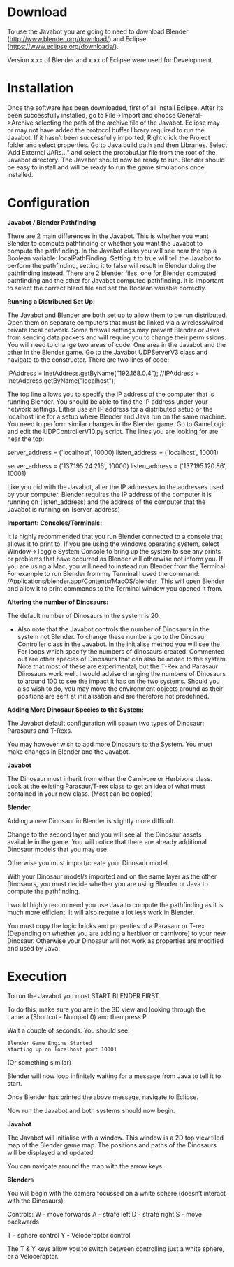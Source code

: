 # Download 

To use the Javabot you are going to need to download Blender (http://www.blender.org/download/) and Eclipse (https://www.eclipse.org/downloads/). 

Version x.xx of Blender and x.xx of Eclipse were used for Development.


# Installation 

Once the software has been downloaded, first of all install Eclipse. 
After its been successfully installed, go to File->Import and choose General->Archive selecting the path of the archive file of the Javabot. 
Eclipse may or may not have added the protocol buffer library required to run the Javabot. If it hasn’t been successfully imported, Right click the Project folder and select properties. Go to Java build path and then Libraries. Select ‘Add External JARs...” and select the protobuf.jar file from the root of the Javabot directory. 
The Javabot should now be ready to run. 
Blender should be easy to install and will be ready to run the game simulations once installed.


# Configuration 

**Javabot / Blender Pathfinding**

There are 2 main differences in the Javabot. This is whether you want Blender to compute pathfinding or whether you want the Javabot to compute the pathfinding. In the Javabot class you will see near the top a Boolean variable: localPathFinding. Setting it to true will tell the Javabot to perform the pathfinding, setting it to false will result in Blender doing the pathfinding instead. 
There are 2 blender files, one for Blender computed pathfinding and the other for Javabot computed pathfinding. It is important to select the correct blend file and set the Boolean variable correctly. 


**Running a Distributed Set Up:**
 
The Javabot and Blender are both set up to allow them to be run distributed. Open them on separate computers that must be linked via a wireless/wired private local network. Some firewall settings may prevent Blender or Java from sending data packets and will require you to change their permissions. 
You will need to change two areas of code. One area in the Javabot and the other in the Blender game. Go to the Javabot UDPServerV3 class and navigate to the constructor. 
There are two lines of code: 

IPAddress = InetAddress.getByName("192.168.0.4"); 
//IPAddress = InetAddress.getByName("localhost"); 

The top line allows you to specify the IP address of the computer that is running Blender. You should be able to find the IP address under your network settings. 
Either use an IP address for a distributed setup or the localhost line for a setup where Blender and Java run on the same machine. 
You need to perform similar changes in the Blender game. Go to GameLogic and edit the UDPControllerV10.py script. The lines you are looking for are near the top: 

server_address = ('localhost', 10000) 
listen_address = ('localhost', 10001) 

server_address = ('137.195.24.216', 10000) 
listen_address = ('137.195.120.86', 10001) 

Like you did with the Javabot, alter the IP addresses to the addresses used by your computer. Blender requires the IP address of the computer it is running on  (listen_address) and the address of the computer that the Javabot is running on (server_address) 


**Important: Consoles/Terminals:**

It is highly recommended that you run Blender connected to a console that allows it to print to.
If you are using the windows operating system, select Window->Toggle System Console to bring up the system to see any prints or problems that have occurred as Blender will otherwise not inform you. 
If you are using a Mac, you will need to instead run Blender from the Terminal. For example to run Blender from my Terminal I used the command: 
/Applications/blender.app/Contents/MacOS/blender
 This will open Blender and allow it to print commands to the Terminal window you opened it from. 

**Altering the number of Dinosaurs:**
 
The default number of Dinosaurs in the system is 20. 
 - Also note that the Javabot controls the number of Dinosaurs in the system not Blender. 
To change these numbers go to the Dinosaur Controller class in the Javabot. In the initialise method you will see the For loops which specify the numbers of dinosaurs created. Commented out are other species of Dinosaurs that can also be added to the system. Note that most of these are experimental, but the T-Rex and Parasaur Dinosaurs work well. I would advise changing the numbers of Dinosaurs to around 100 to see the impact it has on the two systems. 
Should you also wish to do, you may move the environment objects around as their positions are sent at initialisation and are therefore not predefined. 


**Adding More Dinosaur Species to the System:**

The Javabot default configuration will spawn two types of Dinosaur: Parasaurs and T-Rexs. 

You may however wish to add more Dinosaurs to the System. You must make changes in Blender and the Javabot.


**Javabot**

The Dinosaur must inherit from either the Carnivore or Herbivore class. Look at the existing Parasaur/T-rex class to get an idea of what must contained in your new class. (Most can be copied)


**Blender**

Adding a new Dinosaur in Blender is slightly more difficult. 

Change to the second layer and you will see all the Dinosaur assets available in the game. You will notice that there are already additional Dinosaur models that you may use.

Otherwise you must import/create your Dinosaur model.

With your Dinosaur model/s imported and on the same layer as the other Dinosaurs, you must decide whether you are using Blender or Java to compute the pathfinding.

I would highly recommend you use Java to compute the pathfinding as it is much more efficient. It will also require a lot less work in Blender.

You must copy the logic bricks and properties of a Parasaur or T-rex (Depending on whether you are adding a herbivor or carnivore) to your new Dinosaur. Otherwise your Dinosaur will not work as properties are modified and used by Java.


# Execution 


To run the Javabot you must START BLENDER FIRST.

To do this, make sure you are in the 3D view and looking through the camera (Shortcut - Numpad 0) and then press P.

Wait a couple of seconds. You should see:

	Blender Game Engine Started
	starting up on localhost port 10001

(Or something similar)

Blender will now loop infinitely waiting for a message from Java to tell it to start.

Once Blender has printed the above message, navigate to Eclipse.

Now run the Javabot and both systems should now begin.


**Javabot**

The Javabot will initialise with a window. This window is a 2D top view tiled map of the Blender game map. The positions and paths of the Dinosaurs will be displayed and updated.

You can navigate around the map with the arrow keys. 


**Blender**s

You will begin with the camera focussed on a white sphere (doesn’t interact with the Dinosaurs). 

Controls:
W - move forwards
A - strafe left
D - strafe right
S - move backwards

T - sphere control
Y - Veloceraptor control

The T & Y keys allow you to switch between controlling just a white sphere, or a Veloceraptor.
